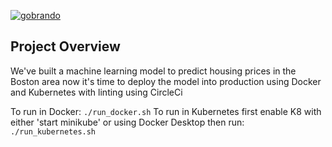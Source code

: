 [![gobrando](https://circleci.com/<gh>/gobrando/ml-devops-housing-microservice.svg?style=svg)](https://app.circleci.com/pipelines/github/gobrando/ml_housing_microservice)
## Project Overview

We've built a machine learning model to predict housing prices in the Boston area now it's time to deploy the model into production using Docker and Kubernetes with linting using CircleCi

To run in Docker:  `./run_docker.sh`
To run in Kubernetes first enable K8 with either 'start minikube' or using Docker Desktop then run:  `./run_kubernetes.sh`

